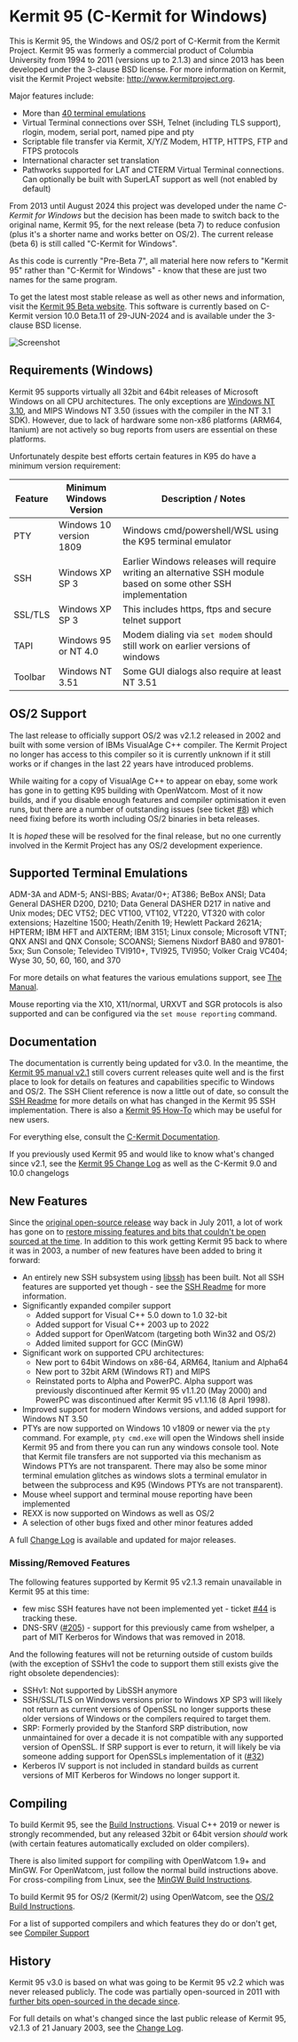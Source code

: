 Kermit 95 (C-Kermit for Windows)
================================

This is Kermit 95, the Windows and OS/2 port of C-Kermit from the Kermit Project.
Kermit 95 was formerly a commercial product of Columbia University from 1994 
to 2011 (versions up to 2.1.3) and since 2013 has been developed under the 
3-clause BSD license. For more information on Kermit, visit the Kermit Project 
website: http://www.kermitproject.org.

Major features include:
 * More than [40 terminal emulations](#supported-terminal-emulations)
 * Virtual Terminal connections over SSH, Telnet (including TLS support), 
   rlogin, modem, serial port, named pipe and pty
 * Scriptable file transfer via Kermit, X/Y/Z Modem, HTTP, HTTPS, FTP and FTPS protocols
 * International character set translation
 * Pathworks supported for LAT and CTERM Virtual Terminal connections. 
   Can optionally be built with SuperLAT support as well (not enabled by
   default)

From 2013 until August 2024 this project was developed under the name
*C-Kermit for Windows* but the decision has been made to switch back to the
original name, Kermit 95, for the next release (beta 7) to reduce confusion
(plus it's a shorter name and works better on OS/2). The current release
(beta 6) is still called "C-Kermit for Windows".

As this code is currently "Pre-Beta 7", all material here now refers to
"Kermit 95" rather than "C-Kermit for Windows" - know that these are just
two names for the same program. 

<!--
If you see references to "C-Kermit for Windows", "CKW" or "CKWIN" around the 
place know that it refers to the open-source Kermit 95.
-->

To get the latest most stable release as well as other news and information, 
visit the [Kermit 95 Beta website](https://www.kermitproject.org/ckw10beta.html).
This software is currently based on C-Kermit version 10.0 Beta.11 of
29-JUN-2024 and is available under the 3-clause BSD license.

![Screenshot](doc/screenshot-w11.png)

Requirements (Windows)
----------------------

Kermit 95 supports virtually all 32bit and 64bit releases of Microsoft Windows
on all CPU architectures. The only exceptions are [Windows NT 3.10](https://github.com/davidrg/ckwin/issues/164),
and MIPS Windows NT 3.50 (issues with the compiler in the NT 3.1 SDK). However,
due to lack of hardware some non-x86 platforms (ARM64, Itanium) are not actively
so bug reports from users are essential on these platforms.

Unfortunately despite best efforts certain features in K95 do have a minimum version
requirement:

| Feature | Minimum Windows Version | Description / Notes                                                            |
|---------|-------------------------|--------------------------------------------------------------------------------|
| PTY     | Windows 10 version 1809 | Windows cmd/powershell/WSL using the K95 terminal emulator                     |
| SSH     | Windows XP SP 3         | Earlier Windows releases will require writing an alternative SSH module based on some other SSH implementation |
| SSL/TLS | Windows XP SP 3         | This includes https, ftps and secure telnet support                            |
| TAPI    | Windows 95 or NT 4.0    | Modem dialing via `set modem` should still work on earlier versions of windows |
| Toolbar | Windows NT 3.51         | Some GUI dialogs also require at least NT 3.51                                 |

OS/2 Support
------------
The last release to officially support OS/2 was v2.1.2 released in 2002 and built 
with some version of IBMs VisualAge C++ compiler. The Kermit Project no longer has
access to this compiler so it is currently unknown if it still works or if changes 
in the last 22 years have introduced problems.

While waiting for a copy of VisualAge C++ to appear on ebay, some work has gone in
to getting K95 building with OpenWatcom. Most of it now builds, and if you disable
enough features and compiler optimisation it even runs, but there are a number of 
outstanding issues (see ticket [#8](https://github.com/davidrg/ckwin/issues/8))
which need fixing before its worth including OS/2 binaries in beta releases. 

It is *hoped* these will be resolved for the final release, but no one currently 
involved in the Kermit Project has any OS/2 development experience.

Supported Terminal Emulations
-----------------------------

ADM-3A and ADM-5; ANSI-BBS; Avatar/0+; AT386; BeBox ANSI; Data General DASHER D200, D210; 
Data General DASHER D217 in native and Unix modes; DEC VT52; DEC VT100, VT102, 
VT220, VT320 with color extensions; Hazeltine 1500; Heath/Zenith 19; 
Hewlett Packard 2621A; HPTERM; IBM HFT and AIXTERM; IBM 3151; Linux console; 
Microsoft VTNT; QNX ANSI and QNX Console; SCOANSI; 
Siemens Nixdorf BA80 and 97801-5xx; Sun Console; 
Televideo TVI910+, TVI925, TVI950; Volker Craig VC404; 
Wyse 30, 50, 60, 160, and 370

For more details on what features the various emulations support, see 
[The Manual](https://www.kermitproject.org/k95manual/termtype.html).

Mouse reporting via the X10, X11/normal, URXVT and SGR protocols is also
supported and can be configured via the `set mouse reporting` command.

Documentation
-------------

The documentation is currently being updated for v3.0. In the meantime, the
[Kermit 95 manual v2.1](https://www.kermitproject.org/k95manual/) still covers 
current releases quite well and is the first place to look for details on
features and capabilities specific to Windows and OS/2. The SSH Client reference
is now a little out of date, so consult the [SSH Readme](doc/ssh-readme.md) for more
details on what has changed in the Kermit 95 SSH implementation. 
There is also a [Kermit 95 How-To](https://www.kermitproject.org/ckwhowto.html)
which may be useful for new users.

For everything else, consult the [C-Kermit Documentation](https://www.kermitproject.org/ckbindex.html).

If you previously used Kermit 95 and would like to know what's changed since v2.1,
see the [Kermit 95 Change Log](doc/changes.md) as well as the C-Kermit 9.0
and 10.0 changelogs

New Features
------------

Since the [original open-source release](https://www.kermitproject.org/k95sourcecode-orig.html)
way back in July 2011, a lot of work has gone on to [restore missing features and
bits that couldn't be open sourced at the time](doc/k95-open.md). In addition to this work getting
Kermit 95 back to where it was in 2003, a number of new features have been added to bring it
forward:

* An entirely new SSH subsystem using [libssh](https://libssh.org/) has been
  built. Not all SSH features are supported yet though - see the [SSH Readme](doc/ssh-readme.md)
  for more information.
* Significantly expanded compiler support
  *  Added support for Visual C++ 5.0 down to 1.0 32-bit
  *  Added support for Visual C++ 2003 up to 2022
  *  Added support for OpenWatcom (targeting both Win32 and OS/2)
  *  Added limited support for GCC (MinGW)
* Significant work on supported CPU architectures:
  * New port to 64bit Windows on x86-64, ARM64, Itanium and Alpha64
  * New port to 32bit ARM (Windows RT) and MIPS
  * Reinstated ports to Alpha and PowerPC. Alpha support was previously discontinued
    after Kermit 95 v1.1.20 (May 2000) and PowerPC was discontinued after Kermit 95
    v1.1.16 (8 April 1998).
* Improved support for modern Windows versions, and added support for Windows NT 3.50
* PTYs are now supported on Windows 10 v1809 or newer via the `pty` command. For example,
  `pty cmd.exe` will open the Windows shell inside Kermit 95 and from there you can
  run any windows console tool. Note that Kermit file transfers are not supported
  via this mechanism as Windows PTYs are not transparent. There may also be some
  minor terminal emulation glitches as windows slots a terminal emulator in 
  between the subprocess and K95 (Windows PTYs are not transparent).
* Mouse wheel support and terminal mouse reporting have been implemented
* REXX is now supported on Windows as well as OS/2
* A selection of other bugs fixed and other minor features added

A full [Change Log](doc/changes.md) is available and updated for major releases.

### Missing/Removed Features
The following features supported by Kermit 95 v2.1.3 remain unavailable in
Kermit 95 at this time:

* few misc SSH features have not been implemented yet - ticket
  [#44](https://github.com/davidrg/ckwin/issues/44) is tracking these.
* DNS-SRV ([#205](https://github.com/davidrg/ckwin/issues/205)) - support for this
  previously came from wshelper, a part of MIT Kerberos for Windows that was removed
  in 2018.

And the following features will not be returning outside of custom builds (with the
exception of SSHv1 the code to support them still exists give the right obsolete
dependencies):
  
* SSHv1: Not supported by LibSSH anymore
* SSH/SSL/TLS on Windows versions prior to Windows XP SP3 will likely not return
  as current versions of OpenSSL no longer supports these older versions of
  Windows or the compilers required to target them.
* SRP: Formerly provided by the Stanford SRP distribution, now unmaintained for
  over a decade it is not compatible with any supported version of OpenSSL. If
  SRP support is ever to return, it will likely be via someone adding support for
  OpenSSLs implementation of it ([#32](https://github.com/davidrg/ckwin/issues/205))
* Kerberos IV support is not included in standard builds as current versions of
  MIT Kerberos for Windows no longer support it. 

Compiling
---------

To build Kermit 95, see the [Build Instructions](doc/building.md).
Visual C++ 2019 or newer is strongly recommended, but any released 32bit or 64bit
version *should* work (with certain features automatically excluded on older compilers).

There is also limited support for compiling with OpenWatcom 1.9+ and MinGW. For
OpenWatcom, just follow the normal build instructions above. For cross-compiling
from Linux, see the [MinGW Build Instructions](doc/mingw-building.md).

To build Kermit 95 for OS/2 (Kermit/2) using OpenWatcom, see the
[OS/2 Build Instructions](doc/os2-building.md).

For a list of supported compilers and which features they do or don't get,
see [Compiler Support](doc/compilers.md)


History
-------
Kermit 95 v3.0 is based on what was going to be Kermit 95 v2.2 which was
never released publicly. The code was partially open-sourced in 2011 with
[further bits open-sourced in the decade since](doc/k95-open.md).

For full details on what's changed since the last public release of Kermit 95,
v2.1.3 of 21 January 2003, see the [Change Log](doc/changes.md).
